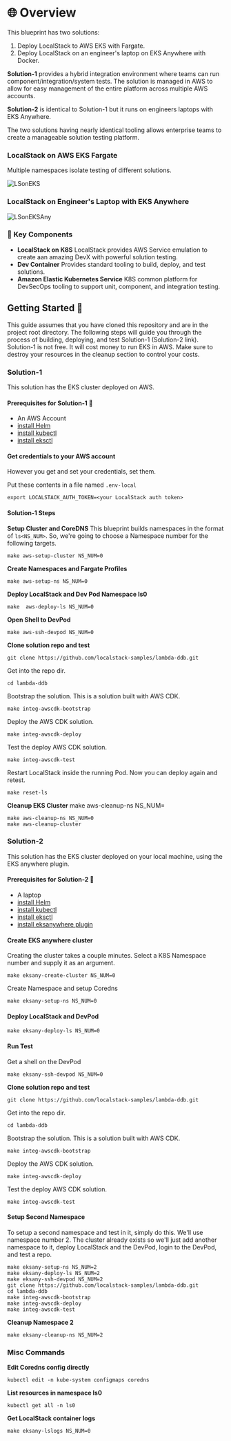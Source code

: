 # 🌐 Overview

This blueprint has two solutions:

1. Deploy LocalStack to AWS EKS with Fargate. 
2. Deploy LocalStack on an engineer's laptop on EKS Anywhere with Docker.

**Solution-1** provides a hybrid integration environment where teams can run component/integration/system tests.
The solution is managed in AWS to allow for easy management of the entire platform across multiple AWS accounts.

**Solution-2** is identical to Solution-1 but it runs on engineers laptops with EKS Anywhere. 

The two solutions having nearly identical tooling allows enterprise teams to create a manageable
solution testing platform.

### LocalStack on AWS EKS Fargate
Multiple namespaces isolate testing of different solutions.

![LSonEKS](./docs/design-ls-on-aws-eks.drawio.png "LSonEKS")

### LocalStack on Engineer's Laptop with EKS Anywhere
![LSonEKSAny](./docs/design-ls-on-eksany.drawio.png "LSonEKSAny")

### 🔑 Key Components

- **LocalStack on K8S**
    LocalStack provides AWS Service emulation to create aan amazing DevX with powerful solution testing. 
- **Dev Container**
    Provides standard tooling to build, deploy, and test solutions. 
- **Amazon Elastic Kubernetes Service**
    K8S common platform for DevSecOps tooling to support unit, component, and integration testing.

## Getting Started 🏁

This guide assumes that you have cloned this repository and are in the project root directory. The following steps will
guide you through the process of building, deploying, and test Solution-1 (Solution-2 link).
Solution-1 is not free. It will cost money to run EKS in AWS. Make sure to destroy your resources in the cleanup
section to control your costs.

### Solution-1

This solution has the EKS cluster deployed on AWS.

#### Prerequisites for Solution-1 🧰

- An AWS Account
- [install Helm](https://helm.sh/docs/intro/install/)
- [install kubectl](https://kubernetes.io/docs/tasks/tools/)
- [install eksctl](https://eksctl.io/installation/)

#### Get credentials to your AWS account
However you get and set your credentials, set them.

Put these contents in a file named `.env-local`
```shell
export LOCALSTACK_AUTH_TOKEN=<your LocalStack auth token>
```

#### Solution-1 Steps

**Setup Cluster and CoreDNS**
This blueprint builds namespaces in the format of `ls<NS_NUM>`. So, we're going
to choose a Namespace number for the following targets. 
```shell
make aws-setup-cluster NS_NUM=0
```

**Create Namespaces and Fargate Profiles**
```shell
make aws-setup-ns NS_NUM=0
```

**Deploy LocalStack and Dev Pod Namespace ls0**
```shell
make  aws-deploy-ls NS_NUM=0
```

**Open Shell to DevPod**
```shell
make aws-ssh-devpod NS_NUM=0
```

**Clone solution repo and test**
```shell
git clone https://github.com/localstack-samples/lambda-ddb.git
```

Get into the repo dir.

```shell
cd lambda-ddb
```

Bootstrap the solution. This is a solution built with AWS CDK.

```shell
make integ-awscdk-bootstrap
```

Deploy the AWS CDK solution.

```shell
make integ-awscdk-deploy
```

Test the deploy AWS CDK solution.

```shell
make integ-awscdk-test
```

Restart LocalStack inside the running Pod. Now you can deploy again and retest.

```shell
make reset-ls
```

**Cleanup EKS Cluster**
make aws-cleanup-ns NS_NUM=<your namespace number>
```shell
make aws-cleanup-ns NS_NUM=0
make aws-cleanup-cluster
```


### Solution-2

This solution has the EKS cluster deployed on your local machine, using the EKS anywhere plugin.

#### Prerequisites for Solution-2 🧰

- A laptop
- [install Helm](https://helm.sh/docs/intro/install/)
- [install kubectl](https://kubernetes.io/docs/tasks/tools/)
- [install eksctl](https://eksctl.io/installation/)
- [install eksanywhere plugin](https://anywhere.eks.amazonaws.com/docs/getting-started/install/)

#### Create EKS anywhere cluster

Creating the cluster takes a couple minutes. Select a K8S Namespace number and supply it as an argument.

```shell
make eksany-create-cluster NS_NUM=0
```

Create Namespace and setup Coredns
```shell
make eksany-setup-ns NS_NUM=0
```

#### Deploy LocalStack and DevPod

```shell
make eksany-deploy-ls NS_NUM=0
```

#### Run Test
Get a shell on the DevPod
```shell
make eksany-ssh-devpod NS_NUM=0
```

**Clone solution repo and test**
```shell
git clone https://github.com/localstack-samples/lambda-ddb.git
```

Get into the repo dir.

```shell
cd lambda-ddb
```

Bootstrap the solution. This is a solution built with AWS CDK.

```shell
make integ-awscdk-bootstrap
```

Deploy the AWS CDK solution.

```shell
make integ-awscdk-deploy
```

Test the deploy AWS CDK solution.

```shell
make integ-awscdk-test
```

#### Setup Second Namespace
To setup a second namespace and test in it, simply do this. We'll use namespace number 2.
The cluster already exists so we'll just add another namespace to it,
deploy LocalStack and the DevPod, login to the DevPod, and test a repo.
```shell
make eksany-setup-ns NS_NUM=2
make eksany-deploy-ls NS_NUM=2
make eksany-ssh-devpod NS_NUM=2
git clone https://github.com/localstack-samples/lambda-ddb.git
cd lambda-ddb
make integ-awscdk-bootstrap
make integ-awscdk-deploy
make integ-awscdk-test
```
**Cleanup Namespace 2**
```shell
make eksany-cleanup-ns NS_NUM=2
```

### Misc Commands
**Edit Coredns config directly**
```shell
kubectl edit -n kube-system configmaps coredns
```

**List resources in namespace ls0**
```shell
kubectl get all -n ls0
```

**Get LocalStack container logs**
```shell
make eksany-lslogs NS_NUM=0
```
